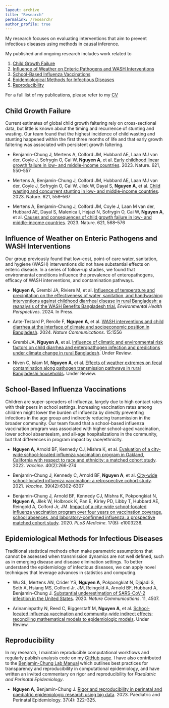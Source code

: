 ```yaml
---
layout: archive
title: "Research"
permalink: /research/
author_profile: true
---
```


My research focuses on evaluating interventions that aim to prevent infectious diseases using methods in causal inference. 

My published and ongoing research includes work related to 

1. [Child Growth Failure](#growth-failure)
2. [Influence of Weather on Enteric Pathogens and WASH Interventions](#weather)
3. [School-Based Influenza Vaccinations](#vaccines)
4. [Epidemiological Methods for Infectious Diseases](#methods)
5. [Reproducibility](#reproducibility)

For a full list of my publications, please refer to my [CV](https://stanfordmedicine.box.com/s/bbtsjtsevo5ntlp7kw91r0yxp2yyjr6q)

## Child Growth Failure<a name="growth-failure"></a>

Current estimates of global child growth faltering rely on cross-sectional data, but little is known about the timing and recurrence of stunting and wasting. Our team found that the highest incidence of child wasting and stunting happened within the first three months of life and that early growth faltering was associated with persistent growth faltering. 

* Benjamin-Chung J, Mertens A, Colford JM, Hubbard AE, Laan MJ van der, Coyle J, Sofrygin O,  Cai W, **Nguyen A**, et al. [Early childhood linear growth failure in low- and middle-income countries](https://www.nature.com/articles/s41586-023-06418-5). 2023. Nature. 621, 550–557

* Mertens A, Benjamin-Chung J, Colford JM, Hubbard AE, Laan MJ van der, Coyle J, Sofrygin O,  Cai W, Jilek W, Dayal S, **Nguyen A**, et al. [Child wasting and concurrent stunting in low- and middle-income countries](https://www.nature.com/articles/s41586-023-06480-z). 2023. Nature. 621, 558–567

* Mertens A, Benjamin-Chung J, Colford JM, Coyle J, Laan M van der, Hubbard AE, Dayal S, Malenica I, Hejazi N, Sofrygin O, Cai W, **Nguyen A**, et al. [Causes and consequences of child growth failure in low- and middle-income countries](https://www.nature.com/articles/s41586-023-06501-x). 2023. Nature. 621, 568–576

## Influence of Weather on Enteric Pathogens and WASH Interventions<a name="weather"></a>

Our group previously found that low-cost, point-of care water, sanitation, and hygiene (WASH) interventions did not have substantial effects on enteric disease. In a series of follow-up studies, we found that environmental conditions influence the prevalence of enteropathogens, efficacy of WASH interventions, and contamination pathways.

* **Nguyen A**, Grembi JA, Riviere M, et al. [Influence of temperature and precipitation on the effectiveness of water, sanitation, and handwashing interventions against childhood diarrheal disease in rural Bangladesh: a reanalysis of the WASH Benefits Bangladesh trial.](https://www.medrxiv.org/content/10.1101/2022.09.25.22280229v2) *Environmental Health Perspectives*. 2024. In Press.

* Ante-Testard P, Rerolle F, **Nguyen A**, et al. [WASH interventions and child diarrhea at the interface of climate and socioeconomic position in Bangladesh](https://www.nature.com/articles/s41467-024-45624-1). 2024. *Nature Communications*. 15:1556

* Grembi JA, **Nguyen A**, et al. [Influence of climatic and environmental risk factors on child diarrhea and enteropathogen infection and predictions under climate change in rural Bangladesh](https://www.medrxiv.org/content/10.1101/2022.09.26.22280367v1). Under Review.

* Niven C, Islam M, **Nguyen A**, et al. [Effects of weather extremes on fecal contamination along pathogen transmission pathways in rural Bangladeshi households](https://www.medrxiv.org/content/10.1101/2023.12.27.23300582v1#:~:text=Our%20findings%20suggest%20that%2C%20as,exposure%20to%20contaminated%20surface%20waters.). Under Review.

## School-Based Influenza Vaccinations<a name="vaccines"></a>

Children are super-spreaders of influenza, largely due to high contact rates with their peers in school settings. Increasing vaccination rates among children might lower the burden of influenza by directly preventing infections in the age group and indirectly reducing transmission in the broader community. Our team found that a school-based influenza vaccination program was associated with higher school-aged vaccination, lower school absenteeism, and all-age hospitalizations in the community, but that  differences in program impact by race/ethnicity. 

* **Nguyen A**, Arnold BF, Kennedy CJ, Mishra K, et al. [Evaluation of a city-wide school-located influenza vaccination program in Oakland, California with respect to race and ethnicity: a matched cohort study](https://www.sciencedirect.com/science/article/pii/S0264410X21015474?via%3Dihub). 2022. *Vaccine*. 40(2):266-274

* Benjamin-Chung J, Kennedy C, Arnold BF, **Nguyen A**, et al. [City-wide school-located influenza vaccination: a retrospective cohort study](https://www.sciencedirect.com/science/article/pii/S0264410X21011610?via%3Dihub). 2021. *Vaccine*. 39(42):6302-6307

* Benjamin-Chung J, Arnold BF, Kennedy CJ, Mishra K, Pokpongkiat N, **Nguyen A**, Jilek W, Holbrook K, Pan E, Kirley PD, Libby T, Hubbard AE, Reingold A, Colford Jr, JM. [Impact of a city-wide school-located influenza vaccination program over four years on vaccination coverage, school absences, and laboratory-confirmed influenza: a prospective matched cohort study](https://journals.plos.org/plosmedicine/article?id=10.1371/journal.pmed.1003238). 2020. *PLoS Medicine*. 17(8): e1003238.

## Epidemiological Methods for Infectious Diseases<a name="methods"></a>
Traditional statistical methods often make parametric assumptions that cannot be assessed when transmission dynamics are not well defined, such as in emerging disease and disease elimination settings. To better understand the epidemiology of infectious diseases, we can apply novel techniques that leverage advances in statistics and computing. 

* Wu SL, Mertens AN, Crider YS, **Nguyen A**, Pokpongkiat N, Djajadi S, Seth A, Hsiang MS, Colford Jr. JM, Reingold A, Arnold BF, Hubbard A, Benjamin-Chung J. [Substantial underestimation of SARS-CoV-2 infection in the United States](https://www.nature.com/articles/s41467-020-18272-4). 2020. *Nature Communications*. 11, 4507.

* Arinaminpathy N, Reed C, Biggerstaff M, **Nguyen A**, et al. [School-located influenza vaccination and community-wide indirect effects: reconciling mathematical models to epidemiologic models](https://www.medrxiv.org/content/10.1101/2022.10.08.22280870v1). Under Review.

## Reproducibility<a name="reproducibility"></a>

In my research, I maintain reproducible computational workflows and regularly publish analysis code on my [GitHub page](https://github.com/anna-nguyen/). I have also contributed to the [Benjamin-Chung Lab Manual](https://jadebc.github.io/lab-manual/) which outlines best practices for transparency and reproducibility in computational epidemiology, and have written an invited commentary on rigor and reproducibility for *Paediatric and Perinatal Epidemiology*. 

* **Nguyen A**, Benjamin-Chung J. [Rigor and reproducibility in perinatal and paediatric epidemiologic research using big data](https://onlinelibrary.wiley.com/doi/10.1111/ppe.12971). 2023. Paediatric and Perinatal Epidemiology. 37(4): 322–325.



